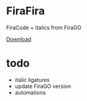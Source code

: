 # FiraFira
 FiraCode + italics from FiraGO
 
 [Download](https://github.com/yu-kari/FiraFira/releases)

# todo
* italic ligatures
* update FiraGO version
* automations
